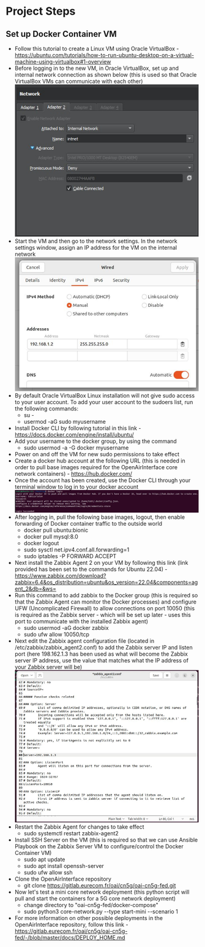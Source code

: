 # Project Steps

## Set up Docker Container VM

* Follow this tutorial to create a Linux VM using Oracle VirtualBox - https://ubuntu.com/tutorials/how-to-run-ubuntu-desktop-on-a-virtual-machine-using-virtualbox#1-overview
* Before logging in to the new VM, in Oracle VirtualBox, set up and internal network connection as shown below (this is used so that Oracle VirtualBox VMs can communicate with each other)
![](screenshots/zabbix-install/agent-pc/internal-network-connection.jpg)
* Start the VM and then go to the network settings. In the network settings window, assign an IP address for the VM on the internal network
![](screenshots/zabbix-install/agent-pc/assign-internal-network-ip-address.JPG)
* By default Oracle VirtualBox Linux installation will not give sudo access to your user account. To add your user account to the sudoers list, run the following commands:
    * su -
    * usermod -aG sudo myusername
* Install Docker CLI by following tutorial in this link - https://docs.docker.com/engine/install/ubuntu/
* Add your username to the docker group, by using the command
    * sudo usermod -a -G docker myusername
* Power on and off the VM for new sudo permissions to take effect
* Create a docker hub account at the following URL (this is needed in order to pull base images required for the OpenAirInterface core network containers) - https://hub.docker.com/
* Once the account has been created, use the Docker CLI through your terminal window to log in to your docker account
![](screenshots/zabbix-install/agent-pc/docker-login.jpg)
* After logging in, pull the following base images, logout, then enable forwarding of Docker container traffic to the outside world
    * docker pull ubuntu:bionic
    * docker pull mysql:8.0
    * docker logout
    * sudo sysctl net.ipv4.conf.all.forwarding=1
    * sudo iptables -P FORWARD ACCEPT
* Next install the Zabbix Agent 2 on your VM by following this link (link provided has been set to the commands for Ubuntu 22.04) - https://www.zabbix.com/download?zabbix=6.4&os_distribution=ubuntu&os_version=22.04&components=agent_2&db=&ws=
* Run this command to add zabbix to the Docker group (this is required so that the Zabbix Agent can monitor the Docker processes) and configure UFW (Uncomplicated Firewall) to allow connections on port 10050 (this is required as the Zabbix server - which will be set up later - uses this port to communicate with the installed Zabbix agent)
    * sudo usermod -aG docker zabbix
    * sudo ufw allow 10050/tcp
* Next edit the Zabbix agent configuration file (located in /etc/zabbix/zabbix_agent2.conf) to add the Zabbix server IP and listen port (here 198.162.1.3 has been used as what will become the Zabbix server IP address, use the value that matches what the IP address of your Zabbix server will be)
![](screenshots/zabbix-install/agent-pc/edit-zabbix-agent-conf-file.JPG)
* Restart the Zabbix Agent for changes to take effect
    * sudo systemctl restart zabbix-agent2
* Install SSH Server on the VM (this is required so that we can use Ansible Playbook on the Zabbix Server VM to configure/control the Docker Container VM)
    * sudo apt update
    * sudo apt install openssh-server
    * sudo ufw allow ssh
* Clone the OpenAirInterface repository
    * git clone https://gitlab.eurecom.fr/oai/cn5g/oai-cn5g-fed.git
* Now let's test a mini core network deployment (this python script will pull and start the containers for a 5G core network deployment)
    * change directory to "oai-cn5g-fed/docker-compose"
    * sudo python3 core-network.py --type start-mini --scenario 1
* For more information on other possible deployments in the OpenAirInterface repository, follow this link - https://gitlab.eurecom.fr/oai/cn5g/oai-cn5g-fed/-/blob/master/docs/DEPLOY_HOME.md
